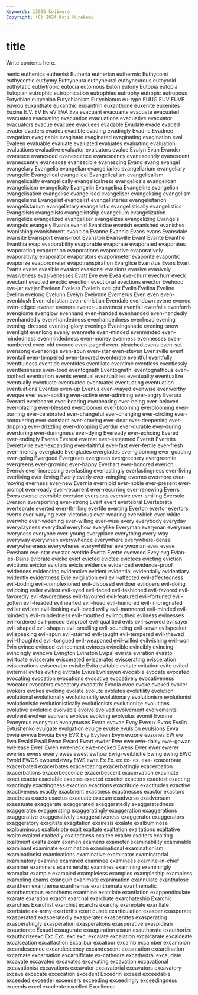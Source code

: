 ```yaml
---
Keywords: 13935 kojimura
Copyright: (C) 2024 Koji Murakami
---
```


# title

Write contents here.



henic
euthenics euthenist Eutheria eutherian euthermic Euthycomi euthycomic euthymy Euthyneura euthyneural
euthyneurous euthyroid euthytatic euthytropic eutocia eutomous Euton eutony Eutopia eutopia
Eutopian eutrophic eutrophication eutrophies eutrophy eutropic eutropous Eutychian eutychian Eutychianism
Eutychianus eu-type EUUG EUV EUVE euvrou euxanthate euxanthic euxanthin euxanthone
euxenite euxenites Euxine E.V. EV Ev eV EVA Eva evacuant
evacuants evacuate evacuated evacuates evacuating evacuation evacuations evacuative evacuator evacuators
evacue evacuee evacuees evadable Evadale evade evaded evader evaders evades
evadible evading evadingly Evadne Evadnee evagation evaginable evaginate evaginated evaginating
evagination eval Evaleen evaluable evaluate evaluated evaluates evaluating evaluation evaluations
evaluative evaluator evaluators evalue Evalyn Evan Evander evanesce evanesced evanescence
evanescency evanescenrly evanescent evanescently evanesces evanescible evanescing Evang evang evangel
evangelary Evangelia evangelian evangeliaries evangeliarium evangeliary evangelic Evangelical evangelical Evangelicalism
evangelicalism evangelicality evangelically evangelicalness evangelicals evangelican evangelicism evangelicity Evangelin Evangelina
Evangeline evangelion evangelisation evangelise evangelised evangeliser evangelising evangelism evangelisms Evangelist
evangelist evangelistaries evangelistarion evangelistarium evangelistary evangelistic evangelistically evangelistics Evangelists evangelists
evangelistship evangelium evangelization evangelize evangelized evangelizer evangelizes evangelizing Evangels evangels
evangely Evania evanid Evaniidae evanish evanished evanishes evanishing evanishment evanition
Evanne Evannia Evans evans Evansdale evansite Evansport evans-root Evanston Evansville
Evant Evante Evanthe Evanthia evap evaporability evaporable evaporate evaporated evaporates
evaporating evaporation evaporations evaporative evaporatively evaporativity evaporator evaporators evaporimeter evaporite
evaporitic evaporize evaporometer evapotranspiration Evarglice Evaristus Evars Evart Evarts evase
evasible evasion evasional evasions evasive evasively evasiveness evasivenesses Evatt Eve
eve Evea eve-churr evechurr eveck evectant evected evectic evection evectional
evections evector Evehood eve-jar evejar Eveleen Eveless Eveleth evelight Evelin
Evelina Eveline Evelinn evelong Evelunn Evelyn Evelynne Evemerus Even even
even- evenblush Even-christian even-christian Evendale evendown evene evened even-edged evener
eveners evener-up evenest evenfall evenfalls evenforth evenglome evenglow evenhand even-handed
evenhanded even-handedly evenhandedly even-handedness evenhandedness evenhead evening evening-dressed evening-glory evenings
Eveningshade evening-snow evenlight evenlong evenly evenmete even-minded evenminded even-mindedness evenmindedness
even-money evenness evennesses even-numbered even-old evenoo even-paged even-pleached evens even-set
evensong evensongs even-spun even-star even-steven Evensville event eventail even-tempered even-tenored
eventerate eventful eventfully eventfulness eventide eventides eventilate eventime eventless eventlessly
eventlessness even-toed eventognath Eventognathi eventognathous even-toothed eventration events eventual eventualities
eventuality eventualize eventually eventuate eventuated eventuates eventuating eventuation eventuations Eventus
even-up Evenus even-wayed evenwise evenworthy eveque ever ever-abiding ever-active ever-admiring
ever-angry Everara Everard everbearer ever-bearing everbearing ever-being ever-beloved ever-blazing ever-blessed
everbloomer ever-blooming everblooming ever-burning ever-celebrated ever-changeful ever-changing ever-circling ever-conquering ever-constant
ever-craving ever-dear ever-deepening ever-dripping ever-drizzling ever-dropping Everdur ever-durable ever-during everduring
ever-duringness ever-dying Eveready ever-echoing Evered ever-endingly Everes Everest everest ever-esteemed
Everett Everetts Everettville ever-expanding ever-faithful ever-fast ever-fertile ever-fresh ever-friendly everglade
Everglades everglades ever-glooming ever-goading ever-going Evergood Evergreen evergreen evergreenery evergreenite
evergreens ever-growing ever-happy Everhart ever-honored everich Everick ever-increasing everlasting everlastingly
everlastingness ever-living everliving ever-loving Everly everly ever-mingling evermo evermore ever-moving
everness ever-new Evernia evernioid ever-noble ever-present ever-prompt ever-ready ever-recurrent ever-recurring
ever-renewing Everrs Evers everse eversible eversion eversions eversive ever-smiling Eversole
Everson eversporting ever-strong Evert evert evertebral Evertebrata evertebrate everted ever-thrilling
evertile everting Everton evertor evertors everts ever-varying ever-victorious ever-wearing everwhich
ever-white everwho ever-widening ever-willing ever-wise every everybody everyday everydayness everydeal
everyhow everylike Everyman everyman everymen everyness everyone ever-young everyplace everything
every-way everyway everywhen everywhence everywhere everywhere-dense everywhereness everywheres everywhither everywoman
eves evese Evesham eve-star evestar evetide Evetta Evette eveweed Evey
evg Evian-les-Bains evibrate evicke evict evicted evictee evictees evicting eviction
evictions evictor evictors evicts evidence evidenced evidence-proof evidences evidencing evidencive
evident evidential evidentially evidentiary evidently evidentness Evie evigilation evil evil-affected
evil-affectedness evil-boding evil-complexioned evil-disposed evildoer evildoers evil-doing evildoing eviler evilest
evil-eyed evil-faced evil-fashioned evil-favored evil-favoredly evil-favoredness evil-favoured evil-featured evil-fortuned evil-gotten
evil-headed evilhearted evil-hued evil-humored evil-impregnated eviller evillest evil-looking evil-loved evilly
evil-mannered evil-minded evil-mindedly evil-mindedness evil-mouthed evilmouthed evilness evilnesses evil-ordered evil-pieced
evilproof evil-qualitied evils evil-savored evilsayer evil-shaped evil-shapen evil-smelling evil-sounding evil-sown
evilspeaker evilspeaking evil-spun evil-starred evil-taught evil-tempered evil-thewed evil-thoughted evil-tongued evil-weaponed
evil-willed evilwishing evil-won Evin evince evinced evincement evinces evincible evincibly
evincing evincingly evincive Evington Evinston Evipal evirate eviration evirato evirtuate
eviscerate eviscerated eviscerates eviscerating evisceration eviscerations eviscerator evisite Evita evitable
evitate evitation evite evited eviternal evites eviting evittate Evius Evnissyen
evocable evocate evocated evocating evocation evocations evocative evocatively evocativeness evocator
evocators evocatory evocatrix Evodia evoe evoke evoked evoker evokers evokes
evoking evolate evolute evolutes evolutility evolution evolutional evolutionally evolutionarily evolutionary
evolutionism evolutionist evolutionistic evolutionistically evolutionists evolutionize evolutions evolutive evolutoid evolvable
evolve evolved evolvement evolvements evolvent evolver evolvers evolves evolving evolvulus
evomit Evonne Evonymus evonymus evonymuses Evora evovae Evoy Evreux Evros
Evslin Evtushenko evulgate evulgation evulge evulse evulsion evulsions Evva Evvie
evviva Evvoia Evvy EVX Evy Evyleen Evyn evzone evzones EW
ew Ewa Ewald Ewall Ewan Eward Ewart ewder Ewe ewe
ewe-daisy ewe-gowan ewelease Ewell Ewen ewe-neck ewe-necked Ewens Ewer ewer
ewerer eweries ewers ewery ewes ewest ewhow Ewig-weibliche Ewing ewing
EWO Ewold EWOS ewound ewry EWS ewte Ex Ex. ex
ex- ex. exa- exacerbate exacerbated exacerbates exacerbating exacerbatingly exacerbation exacerbations
exacerbescence exacerbescent exacervation exacinate exact exacta exactable exactas exacted exacter
exacters exactest exacting exactingly exactingness exaction exactions exactitude exactitudes exactive
exactiveness exactly exactment exactness exactnesses exactor exactors exactress exacts exactus
exacuate exacum exadverso exadversum exaestuate exaggerate exaggerated exaggeratedly exaggeratedness exaggerates
exaggerating exaggeratingly exaggeration exaggerations exaggerative exaggeratively exaggerativeness exaggerator exaggerators exaggeratory
exagitate exagitation exairesis exalate exalbuminose exalbuminous exallotriote exalt exaltate exaltation
exaltations exaltative exalte exalted exaltedly exaltedness exaltee exalter exalters exalting
exaltment exalts exam examen examens exameter examinability examinable examinant examinate
examination examinational examinationism examinationist examinations examinative examinator examinatorial examinatory examine
examined examinee examinees examine-in-chief examiner examiners examinership examines examining examiningly
examplar example exampled exampleless examples exampleship exampless exampling exams exanguin
exanimate exanimation exannulate exanthalose exanthem exanthema exanthemas exanthemata exanthematic exanthematous
exanthems exanthine exantlate exantlation exappendiculate exarate exaration exarch exarchal exarchate
exarchateship Exarchic exarchies Exarchist exarchist exarchs exarchy exareolate exarillate exaristate
ex-army exarteritis exarticulate exarticulation exasper exasperate exasperated exasperatedly exasperater exasperates
exasperating exasperatingly exasperation exasperations exasperative exaspidean exauctorate Exaudi exaugurate exauguration
exaun exauthorate exauthorize exauthorizeexc Exc Exc. exc exc. excalate excalation
excalcarate excalceate excalceation excalfaction Excalibur excalibur excamb excamber excambion excandescence
excandescency excandescent excantation excardination excarnate excarnation excarnificate ex-cathedra excathedral excaudate
excavate excavated excavates excavating excavation excavational excavationist excavations excavator excavatorial
excavators excavatory excave excecate excecation excedent Excedrin exceed exceedable exceeded
exceeder exceeders exceeding exceedingly exceedingness exceeds excel excelente excelled Excellence
